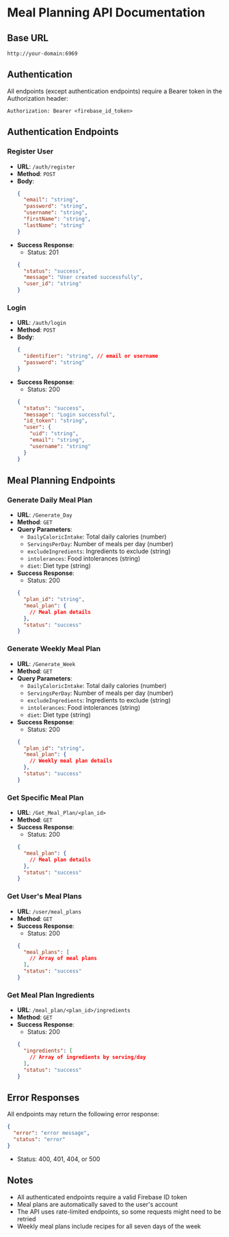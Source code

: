 # Meal Planning API Documentation

## Base URL
`http://your-domain:6969`

## Authentication
All endpoints (except authentication endpoints) require a Bearer token in the Authorization header:
```
Authorization: Bearer <firebase_id_token>
```

## Authentication Endpoints

### Register User
- **URL**: `/auth/register`
- **Method**: `POST`
- **Body**:
  ```json
  {
    "email": "string",
    "password": "string",
    "username": "string",
    "firstName": "string",
    "lastName": "string"
  }
  ```
- **Success Response**: 
  - Status: 201
  ```json
  {
    "status": "success",
    "message": "User created successfully",
    "user_id": "string"
  }
  ```

### Login
- **URL**: `/auth/login`
- **Method**: `POST`
- **Body**:
  ```json
  {
    "identifier": "string", // email or username
    "password": "string"
  }
  ```
- **Success Response**:
  - Status: 200
  ```json
  {
    "status": "success",
    "message": "Login successful",
    "id_token": "string",
    "user": {
      "uid": "string",
      "email": "string",
      "username": "string"
    }
  }
  ```

## Meal Planning Endpoints

### Generate Daily Meal Plan
- **URL**: `/Generate_Day`
- **Method**: `GET`
- **Query Parameters**:
  - `DailyCaloricIntake`: Total daily calories (number)
  - `ServingsPerDay`: Number of meals per day (number)
  - `excludeIngredients`: Ingredients to exclude (string)
  - `intolerances`: Food intolerances (string)
  - `diet`: Diet type (string)
- **Success Response**:
  - Status: 200
  ```json
  {
    "plan_id": "string",
    "meal_plan": {
      // Meal plan details
    },
    "status": "success"
  }
  ```

### Generate Weekly Meal Plan
- **URL**: `/Generate_Week`
- **Method**: `GET`
- **Query Parameters**:
  - `DailyCaloricIntake`: Total daily calories (number)
  - `ServingsPerDay`: Number of meals per day (number)
  - `excludeIngredients`: Ingredients to exclude (string)
  - `intolerances`: Food intolerances (string)
  - `diet`: Diet type (string)
- **Success Response**:
  - Status: 200
  ```json
  {
    "plan_id": "string",
    "meal_plan": {
      // Weekly meal plan details
    },
    "status": "success"
  }
  ```

### Get Specific Meal Plan
- **URL**: `/Get_Meal_Plan/<plan_id>`
- **Method**: `GET`
- **Success Response**:
  - Status: 200
  ```json
  {
    "meal_plan": {
      // Meal plan details
    },
    "status": "success"
  }
  ```

### Get User's Meal Plans
- **URL**: `/user/meal_plans`
- **Method**: `GET`
- **Success Response**:
  - Status: 200
  ```json
  {
    "meal_plans": [
      // Array of meal plans
    ],
    "status": "success"
  }
  ```

### Get Meal Plan Ingredients
- **URL**: `/meal_plan/<plan_id>/ingredients`
- **Method**: `GET`
- **Success Response**:
  - Status: 200
  ```json
  {
    "ingredients": [
      // Array of ingredients by serving/day
    ],
    "status": "success"
  }
  ```

## Error Responses
All endpoints may return the following error response:
```json
{
  "error": "error message",
  "status": "error"
}
```
- Status: 400, 401, 404, or 500

## Notes
- All authenticated endpoints require a valid Firebase ID token
- Meal plans are automatically saved to the user's account
- The API uses rate-limited endpoints, so some requests might need to be retried
- Weekly meal plans include recipes for all seven days of the week